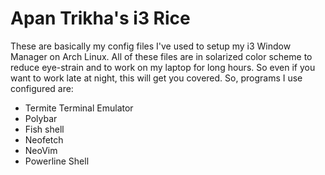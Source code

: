 # Apan Trikha's i3 Rice
These are basically my config files I've used to setup my i3 Window Manager on Arch Linux.
All of these files are in solarized color scheme to reduce eye-strain and to work on my laptop for long hours. So even if you want to work late at night, this will get you covered.
So, programs I use configured are:

* Termite Terminal Emulator
* Polybar
* Fish shell
* Neofetch 
* NeoVim
* Powerline Shell
